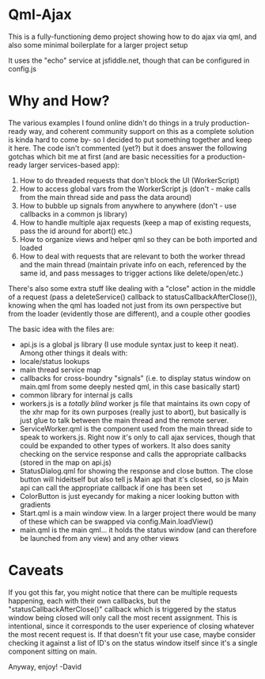 # Qml-Ajax
This is a fully-functioning demo project showing how to do ajax via qml, and also some minimal boilerplate for a larger project setup

It uses the "echo" service at jsfiddle.net, though that can be configured in config.js

# Why and How?
The various examples I found online didn't do things in a truly production-ready way, and coherent community support on this as a complete solution is kinda hard to come by- so I decided to put something together and keep it here. The code isn't commented (yet?) but it does answer the following gotchas which bit me at first (and are basic necessities for a production-ready larger services-based app):

1. How to do threaded requests that don't block the UI (WorkerScript)
2. How to access global vars from the WorkerScript js (don't - make calls from the main thread side and pass the data around)
3. How to bubble up signals from anywhere to anywhere (don't - use callbacks in a common js library)
4. How to handle multiple ajax requests (keep a map of existing requests, pass the id around for abort() etc.)
5. How to organize views and helper qml so they can be both imported and loaded
6. How to deal with requests that are relevant to both the worker thread and the main thread (maintain private info on each, referenced by the same id, and pass messages to trigger actions like delete/open/etc.)

There's also some extra stuff like dealing with a "close" action in the middle of a request (pass a deleteService() callback to statusCallbackAfterClose()), knowing when the qml has loaded not just from its own perspective but from the loader (evidently those are different), and a couple other goodies

The basic idea with the files are:

* api.js is a global js library (I use module syntax just to keep it neat). Among other things it deals with:
 * locale/status lookups
 * main thread service map
 * callbacks for cross-boundry "signals" (i.e. to display status window on main.qml from some deeply nested qml, in this case basically start)
 * common library for internal js calls
* workers.js is a *totally blind* worker js file that maintains its own copy of the xhr map for its own purposes (really just to abort), but basically is just glue to talk between the main thread and the remote server.
* ServiceWorker.qml is the component used from the main thread side to speak to workers.js. Right now it's only to call ajax services, though that could be expanded to other types of workers. It also does sanity checking on the service response and calls the appropriate callbacks (stored in the map on api.js)
* StatusDialog.qml for showing the response and close button. The close button will hideitself but also tell js Main api that it's closed, so js Main api can call the appropriate callback if one has been set
* ColorButton is just eyecandy for making a nicer looking button with gradients
* Start.qml is a main window view. In a larger project there would be many of these which can be swapped via config.Main.loadView()
* main.qml is the main qml... it holds the status window (and can therefore be launched from any view) and any other views

# Caveats

If you got this far, you might notice that there can be multiple requests happening, each with their own callbacks, but the "statusCallbackAfterClose()" callback which is triggered by the status window being closed will only call the most recent assignment. This is intentional, since it corresponds to the user experience of closing whatever the most recent request is. If that doesn't fit your use case, maybe consider checking it against a list of ID's on the status window itself since it's a single component sitting on main.  

Anyway, enjoy!
-David
